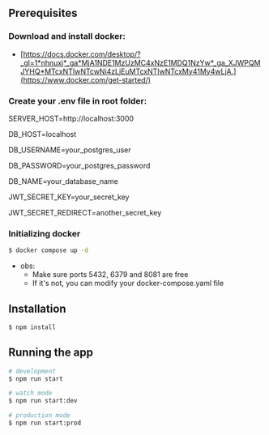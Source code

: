 ## Prerequisites

### Download and install docker: 
- [https://docs.docker.com/desktop/?_gl=1*nhnuxj*_ga*MjA1NDE1MzUzMC4xNzE1MDQ1NzYw*_ga_XJWPQMJYHQ*MTcxNTIwNTcwNi4zLjEuMTcxNTIwNTcxMy41My4wLjA.](https://www.docker.com/get-started/)

### Create your .env file in root folder:

  SERVER_HOST=http://localhost:3000
  
  DB_HOST=localhost
  
  DB_USERNAME=your_postgres_user
  
  DB_PASSWORD=your_postgres_password
  
  DB_NAME=your_database_name
  
  JWT_SECRET_KEY=your_secret_key
  
  JWT_SECRET_REDIRECT=another_secret_key


### Initializing docker 

```bash
$ docker compose up -d
```
* obs: 
  - Make sure ports 5432, 6379 and 8081 are free
  - If it's not, you can modify your docker-compose.yaml file

## Installation

```bash
$ npm install
```

## Running the app

```bash
# development
$ npm run start

# watch mode
$ npm run start:dev

# production mode
$ npm run start:prod
```
